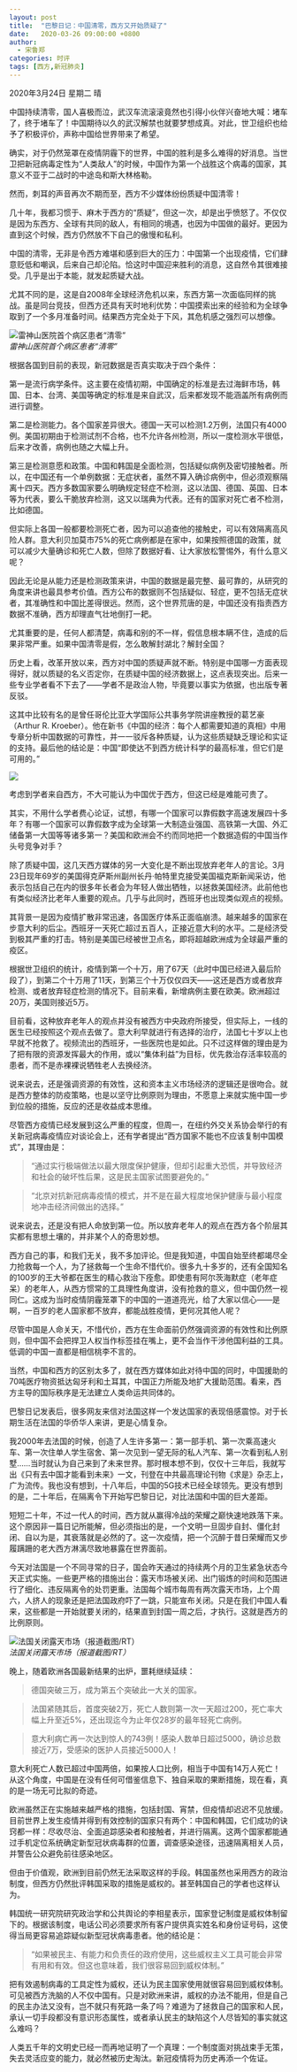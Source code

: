 ```yaml
---
layout: post
title:  "巴黎日记：中国清零，西方又开始质疑了"
date:   2020-03-26 09:00:00 +0800
author: 
  - 宋鲁郑
categories: 时评
tags: [西方,新冠肺炎]
---
```

2020年3月24日 星期二 晴

中国持续清零，国人喜极而泣，武汉车流滚滚竟然也引得小伙伴兴奋地大喊：堵车了，终于堵车了！中国期待以久的武汉解禁也就要梦想成真。对此，世卫组织也给予了积极评价，声称中国给世界带来了希望。

确实，对于仍然笼罩在疫情阴霾下的世界，中国的胜利是多么难得的好消息。当世卫把新冠病毒定性为“人类敌人”的时候，中国作为第一个战胜这个病毒的国家，其意义不亚于二战时的中途岛和斯大林格勒。

然而，刺耳的声音再次不期而至，西方不少媒体纷纷质疑中国清零！

几十年，我都习惯于、麻木于西方的“质疑”，但这一次，却是出乎愤怒了。不仅仅是因为东西方、全球有共同的敌人，有相同的境遇，也因为中国做的最好。更因为直到这个时候，西方仍然放不下自己的傲慢和私利。

中国的清零，无非是令西方难堪和感到巨大的压力：中国第一个出现疫情，它们肆意贬低和嘲讽，后来自己却沦陷。恰这时中国迎来胜利的消息，这自然令其很难接受。几乎是出于本能，就发起质疑大战。

尤其不同的是，这是自2008年全球经济危机以来，东西方第一次面临同样的挑战。虽是同台竞技，但西方还具有天时地利优势：中国摸索出来的经验和为全球争取到了一个多月准备时间。结果西方完全处于下风，其危机感之强烈可以想像。

![雷神山医院首个病区患者“清零”]({{site.url}}/assets/images/20200326080206824.jpeg)  
*雷神山医院首个病区患者“清零”*

根据各国到目前的表现，新冠数据是否真实取决于四个条件：

第一是流行病学条件。这主要在疫情初期，中国确定的标准是去过海鲜市场，韩国、日本、台湾、美国等确定的标准是来自武汉，后来都发现不能涵盖所有病例而进行调整。

第二是检测能力。各个国家差异很大。德国一天可以检测1.2万例，法国只有4000例。美国初期由于检测试剂不合格，也不允许各州检测，所以一度检测水平很低，后来才改善，病例也随之大幅上升。

第三是检测意愿和政策。中国和韩国是全面检测，包括疑似病例及密切接触者。所以，在中国还有一个单例数据：无症状者，虽然不算入确诊病例中，但必须观察隔离十四天。西方多数国家要么明确规定轻症不检测，这以法国、德国、英国、日本等为代表，要么干脆放弃检测，这又以瑞典为代表。还有的国家对死亡者不检测，比如德国。

但实际上各国一般都要检测死亡者，因为可以追查他的接触史，可以有效隔离高风险人群。意大利贝加莫市75%的死亡病例都是在家中，如果按照德国的政策，就可以减少大量确诊和死亡人数，但除了数据好看、让大家放松警惕外，有什么意义呢？

因此无论是从能力还是检测政策来讲，中国的数据是最完整、最可靠的，从研究的角度来讲也最具参考价值。西方公布的数据则不包括疑似、轻症，更不包括无症状者，其准确性和中国比差得很远。然而，这个世界荒唐的是，中国还没有指责西方数据不准确，西方却理直气壮地倒打一耙。

尤其重要的是，任何人都清楚，病毒和别的不一样，假信息根本瞒不住，造成的后果非常严重。如果中国清零是假，怎么敢解封湖北？解封全国？

历史上看，改革开放以来，西方对中国的质疑声就不断。特别是中国哪一方面表现得好，就以质疑的名义否定你，在质疑中国的经济数据上，这点表现突出。后来一些专业学者看不下去了——学者不是政治人物，毕竟要以事实为依据，也出版专著反驳。

这其中比较有名的是曾任哥伦比亚大学国际公共事务学院讲座教授的葛艺豪（Arthur R. Kroeber）。他在新书《中国的经济：每个人都需要知道的真相》中用专章分析中国数据的可靠性，并一一驳斥各种质疑，认为这些质疑缺乏理论和实证的支持。最后他的结论是：中国“即使达不到西方统计科学的最高标准，但它们是可用的。”

![]({{site.url}}/assets/images/20200326080343356.jpg)  

考虑到学者来自西方，不大可能认为中国优于西方，但这已经是难能可贵了。

其实，不用什么学者费心论证，试想，有哪一个国家可以靠假数字高速发展四十多年？有哪一个国家可以靠假数字成为全球第一大制造业强国、高铁第一大国、外汇储备第一大国等等诸多第一？美国和欧洲会不约而同地把一个数据造假的中国当作头号竞争对手？

除了质疑中国，这几天西方媒体的另一大变化是不断出现放弃老年人的言论。3月23日现年69岁的美国得克萨斯州副州长丹·帕特里克接受美国福克斯新闻采访，他表示包括自己在内的很多年长者会为年轻人做出牺牲，以拯救美国经济。此前他也有类似经济比老年人重要的观点。几乎与此同时，西班牙也出现类似观点的视频。

其背景一是因为疫情扩散非常迅速，各国医疗体系正面临崩溃。越来越多的国家在步意大利的后尘。西班牙一天死亡超过五百人，正接近意大利的水平。二是经济受到极其严重的打击。特别是美国已经被世卫点名，即将超越欧洲成为全球最严重的疫区。

根据世卫组织的统计，疫情到第一个十万，用了67天（此时中国已经进入最后阶段了），到第二个十万用了11天，到第三个十万仅仅四天——这还是西方或者放弃检测、或者放弃轻症检测的情况下。目前来看，新增病例主要在欧美。欧洲超过20万，美国则接近5万。

目前看，这种放弃老年人的观点并没有被西方中央政府所接受，但实际上，一线的医生已经按照这个观点去做了。意大利早就进行有选择的治疗，法国七十岁以上也早就不抢救了。视频流出的西班牙，一些医院也是如此。只不过这样做的理由是为了把有限的资源发挥最大的作用，或以“集体利益”为目标，优先救治存活率较高的患者，而不是赤裸裸说牺牲老人去换经济。

说来说去，还是强调资源的有效性，这和资本主义市场经济的逻辑还是很吻合。就是西方整体的防疫策略，也是以坚守比例原则为理由，不愿意上来就实施中国一步到位般的措施，反应的还是收益成本思维。

尽管西方疫情已经发展到这么严重的程度，但周一，在纽约外交关系协会举行的有关新冠病毒疫情应对谈论会上，还有学者提出“西方国家不能也不应该复制中国模式”，其理由是：

>“通过实行极端做法以最大限度保护健康，但却引起重大恐慌，并导致经济和社会的破坏性后果，这是民主国家试图要避免的。”

>“北京对抗新冠病毒疫情的模式，并不是在最大程度地保护健康与最小程度地冲击经济间做出的选择。”

说来说去，还是没有把人命放到第一位。所以放弃老年人的观点在西方各个阶层其实都有思想土壤的，并非某个人的奇思妙想。

西方自己的事，和我们无关，我不多加评论。但是我知道，中国自始至终都竭尽全力抢救每一个人，为了拯救每一个生命不惜代价。很多九十多岁的，还有全国知名的100岁的王大爷都在医生的精心救治下痊愈。即使患有阿尔茨海默症（老年症呆）的老年人，从西方惯常的工具理性角度讲，没有抢救的意义，但中国仍然一视同仁。这成为当时疫情阴霾笼罩下的中国的一道道亮光，给了大家以信心——是啊，一百岁的老人国家都不放弃，都能战胜疫情，更何况其他人呢？

尽管中国是人命关天，不惜代价，西方在生命面前仍然强调资源的有效性和比例原则，但中国不会把捍卫人权当作标签挂在嘴上，更不会当作干涉他国利益的工具。低调的中国一直都是相信桃李不言的。

当然，中国和西方的区别太多了，就在西方媒体如此对待中国的同时，中国援助的70吨医疗物资抵达匈牙利和土耳其，中国正力所能及地扩大援助范围。看来，西方主导的国际秩序是无法建立人类命运共同体的。

巴黎日记发表后，很多网友来信对法国这样一个发达国家的表现倍感震惊。对于长期生活在法国的华侨华人来讲，更是心情复杂。

我2000年去法国的时候，创造了人生许多第一：第一部手机、第一次乘高速火车、第一次住单人学生宿舍、第一次见到一望无际的私人汽车、第一次看到私人别墅……当时就认为自己来到了未来世界。那时根本想不到，仅仅十三年后，我就写出《只有去中国才能看到未来》一文，刊登在中共最高理论刊物《求是》杂志上，广为流传。我也没有想到，十八年后，中国的5G技术已经全球领先。更没有想到的是，二十年后，在隔离令下开始写巴黎日记，对比法国和中国的巨大差距。

短短二十年，不过一代人的时间，西方就从赢得冷战的荣耀之巅快速地跌落下来。这个原因非一篇日记所能解，但必须指出的是，一个文明一旦固步自封、僵化封闭、自以为是，其衰落就是必然的了。这一次疫情，把一个沉醉于昔日荣耀而又步履蹒跚的老大西方淋漓尽致地暴露在世界面前。

今天对法国是一个不同寻常的日子，国会昨天通过的持续两个月的卫生紧急状态今天正式实施。一些更严格的措施出台：露天市场被关闭、出门锻炼的时间和范围进行了细化、违反隔离令的处罚更重。法国每个城市每周有两次露天市场，上个周六，人挤人的现象还是把法国政府吓了一跳，只能宣布关闭。只是在我们中国人看来，这些都是一开始就要关闭的，结果直到封国一周之后，才执行。这就是西方的比例原则。

![法国关闭露天市场（报道截图/RT）]({{site.url}}/assets/images/20200326080815828.png)  
*法国关闭露天市场（报道截图/RT）*

晚上，随着欧洲各国最新结果的出炉，噩耗继续延续：

>德国突破三万，成为第五个突破此一大关的国家。

>法国紧随其后，首度突破2万，死亡人数则第一次一天超过200，死亡率大幅上升至近5%，还出现迄今为止年仅28岁的最年轻死亡病例。

>意大利病亡再一次达到惊人的743例！感染人数单日超过5000，确诊总数接近7万，受感染的医护人员接近5000人！

意大利死亡人数已超过中国两倍，如果按人口比例，相当于中国有14万人死亡！从这个角度，中国是在没有任何可借鉴信息下、独自采取的果断措施，现在看，真的是一场无可比拟的奇迹。

欧洲虽然正在实施越来越严格的措施，包括封国、宵禁，但疫情却迟迟不见放缓。目前世界上发生疫情并得到有效控制的国家只有两个：中国和韩国，它们成功的诀窍都一样：尽收尽治、全面追踪感染者和接触者，并进行隔离。这两个国家都能通过手机定位系统确定新型冠状病毒群的位置，调查感染途径，迅速隔离相关人员，并警告公众避免前往感染地区。

但由于价值观，欧洲到目前仍然无法采取这样的手段。韩国虽然也采用西方的政治制度，但西方仍然批评韩国采取的措施是威权的。甚至韩国自己的学者也这样认为。

韩国统一研究院研究政治学和公共舆论的李相星表示，国家登记制度是威权体制留下的。根据该制度，电话公司必须要求所有客户提供真实姓名和身份证号码，这使得当局更容易追踪疑似新型冠状病毒患者。他的结论是：

>“如果被民主、有能力和负责任的政府使用，这些威权主义工具可能会非常有用和有效。但这也意味着，我们很容易回到威权体制。”

把有效遏制病毒的工具定性为威权，还认为民主国家使用就很容易回到威权体制。可见被西方洗脑的人不仅中国有。只是对欧洲来讲，威权的办法不能用，但是自己的民主办法又没有，岂不就只有死路一条了吗？难道为了拯救自己的国家和人民，承认一切手段都没有意识形态属性，或者承认民主的缺陷这个人尽皆知的事实就这么难吗？

人类五千年的文明史已经一而再地证明了一个真理：一个制度面对挑战束手无策，失去灵活应变的能力，就必然被历史淘汰。新冠疫情将为历史再添一个佐证。